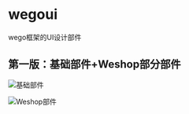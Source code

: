 # wegoui
wego框架的UI设计部件

## 第一版：基础部件+Weshop部分部件

![基础部件](https://github.com/wegostudio/wego-sketch/releases/download/v1.0/WegoUI.png)

![Weshop部件](https://github.com/wegostudio/wego-sketch/releases/download/v1.0/Weshop.png)

